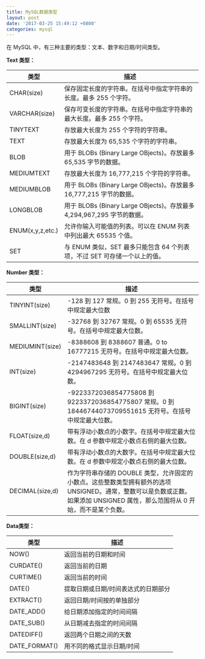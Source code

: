 ```yaml
---
title: MySQL数据类型
layout: post
date: '2017-03-25 15:49:12 +0800'
categories: mysql
---
```


在 MySQL 中，有三种主要的类型：文本、数字和日期/时间类型。

**Text 类型：**

| 类型              | 描述                                                              |
| ----------       | ------------------                                               |
| CHAR(size)       | 保存固定长度的字符串。在括号中指定字符串的长度。最多 255 个字符。            |
| VARCHAR(size)    | 保存可变长度的字符串。在括号中指定字符串的最大长度。最多 255 个字符。         |
| TINYTEXT         | 存放最大长度为 255 个字符的字符串。                                    |
| TEXT             | 存放最大长度为 65,535 个字符的字符串。                                 |
| BLOB             | 用于 BLOBs (Binary Large OBjects)。存放最多 65,535 字节的数据。       |
| MEDIUMTEXT       | 存放最大长度为 16,777,215 个字符的字符串。                             |
| MEDIUMBLOB       | 用于 BLOBs (Binary Large OBjects)。存放最多 16,777,215 字节的数据。   |
| LONGBLOB         | 用于 BLOBs (Binary Large OBjects)。存放最多 4,294,967,295 字节的数据。|
| ENUM(x,y,z,etc.) | 允许你输入可能值的列表。可以在 ENUM 列表中列出最大 65535 个值。            |
| SET              | 与 ENUM 类似，SET 最多只能包含 64 个列表项，不过 SET 可存储一个以上的值。   |


**Number 类型：**

| 类型             | 描述                                                              |
| ----------      | ------------------                                               |
| TINYINT(size)   | -128 到 127 常规。0 到 255 无符号。在括号中规定最大位数                      |
| SMALLINT(size)  | -32768 到 32767 常规。0 到 65535 无符号。在括号中规定最大位数。               |
| MEDIUMINT(size) | -8388608 到 8388607 普通。0 to 16777215 无符号。在括号中规定最大位数。        |
| INT(size)       | -2147483648 到 2147483647 常规。0 到 4294967295 无符号。在括号中规定最大位数。|
| BIGINT(size)    | -9223372036854775808 到 9223372036854775807 常规。0 到 18446744073709551615 无符号。在括号中规定最大位数。|
| FLOAT(size,d)   | 带有浮动小数点的小数字。在括号中规定最大位数。在 d 参数中规定小数点右侧的最大位数。|
| DOUBLE(size,d)  | 带有浮动小数点的大数字。在括号中规定最大位数。在 d 参数中规定小数点右侧的最大位数。|
| DECIMAL(size,d) | 作为字符串存储的 DOUBLE 类型，允许固定的小数点。这些整数类型拥有额外的选项 UNSIGNED。通常，整数可以是负数或正数。如果添加 UNSIGNED 属性，那么范围将从 0 开始，而不是某个负数。|


**Data类型：**

| 类型              | 描述                         |
| ----------       |------------------           |
| NOW()            | 返回当前的日期和时间             |
| CURDATE()        | 返回当前的日期                  |
| CURTIME()        | 返回当前的时间                  |
| DATE()           | 提取日期或日期/时间表达式的日期部分 |
| EXTRACT()        | 返回日期/时间按的单独部分       |
| DATE_ADD()       | 给日期添加指定的时间间隔         |
| DATE_SUB()       | 从日期减去指定的时间间隔         |
| DATEDIFF()       | 返回两个日期之间的天数           |
| DATE_FORMAT()    | 用不同的格式显示日期/时间        |
